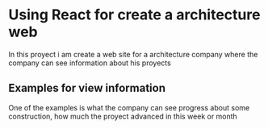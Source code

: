 # Using React for create a architecture web 
In this proyect i am create a web site for a architecture company where the company can see information about his proyects


 ## Examples for view information
One of the examples is what the company can see progress about some construction, how much the proyect advanced in this week or month